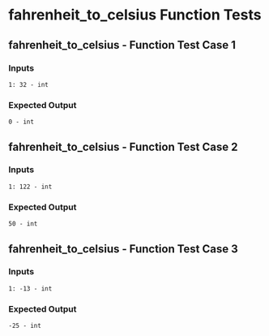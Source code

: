 # fahrenheit_to_celsius Function Tests

## fahrenheit_to_celsius - Function Test Case 1

### Inputs
```
1: 32 - int
```

### Expected Output
```
0 - int
```

## fahrenheit_to_celsius - Function Test Case 2

### Inputs
```
1: 122 - int
```

### Expected Output
```
50 - int
```

## fahrenheit_to_celsius - Function Test Case 3

### Inputs
```
1: -13 - int
```

### Expected Output
```
-25 - int
```

